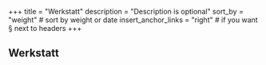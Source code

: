 +++
title = "Werkstatt"
description = "Description is optional"
sort_by = "weight" # sort by weight or date
insert_anchor_links = "right" # if you want § next to headers
+++

## Werkstatt